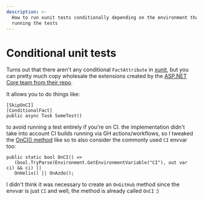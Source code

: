 ```yaml
---
description: >-
  How to run xunit tests conditionally depending on the environment that is
  running the tests
---
```


# Conditional unit tests

Turns out that there aren't any conditional `FactAttribute` in [xunit](https://github.com/xunit/xunit), but you can pretty much copy wholesale the extensions created by the [ASP.NET Core team from their repo](https://github.com/dotnet/runtime/tree/master/src/libraries/Common/tests/Extensions/TestingUtils/Microsoft.AspNetCore.Testing/src/xunit).

It allows you to do things like:

```text
[SkipOnCI]
[ConditionalFact]
public async Task SomeTest()
```

to avoid running a test entirely if you're on CI. the implementation didn't take into account CI builds running via GH actions/workflows, so I tweaked the [OnCI\(\) method](https://github.com/dotnet/runtime/blob/master/src/libraries/Common/tests/Extensions/TestingUtils/Microsoft.AspNetCore.Testing/src/xunit/SkipOnCIAttribute.cs#L38) like so to also consider the commonly used `CI` envvar too:

```text
public static bool OnCI() => 
   (bool.TryParse(Environment.GetEnvironmentVariable("CI"), out var ci) && ci) || 
   OnHelix() || OnAzdo();
```

I didn't think it was necessary to create an `OnGitHub` method since the envvar is just `CI` and well, the method is already called `OnCI` :\)

